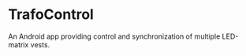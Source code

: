 TrafoControl
============

An Android app providing control and synchronization of multiple LED-matrix vests.
